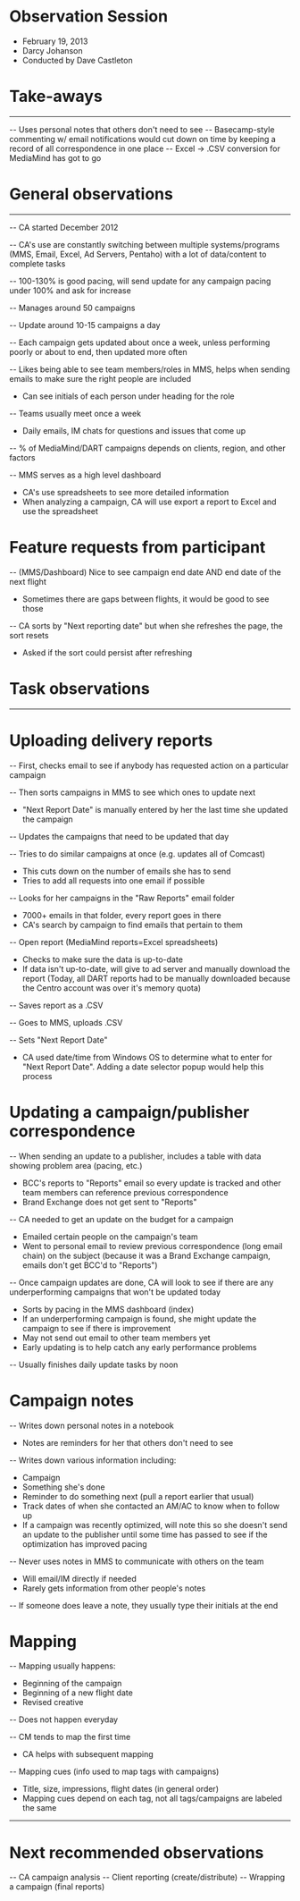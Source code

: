 # Observation Session
- February 19, 2013
- Darcy Johanson
- Conducted by Dave Castleton


# Take-aways
________________________________________________________________
-- Uses personal notes that others don't need to see
-- Basecamp-style commenting w/ email notifications would cut down on time by keeping a record of all correspondence in one place
-- Excel -> .CSV conversion for MediaMind has got to go



# General observations
________________________________________________________________
-- CA started December 2012

-- CA's use are constantly switching between multiple systems/programs (MMS, Email, Excel, Ad Servers, Pentaho) with a lot of data/content to complete tasks

-- 100-130% is good pacing, will send update for any campaign pacing under 100% and ask for increase

-- Manages around 50 campaigns

-- Update around 10-15 campaigns a day

-- Each campaign gets updated about once a week, unless performing poorly or about to end, then updated more often

-- Likes being able to see team members/roles in MMS, helps when sending emails to make sure the right people are included
- Can see initials of each person under heading for the role

-- Teams usually meet once a week
- Daily emails, IM chats for questions and issues that come up

-- % of MediaMind/DART campaigns depends on clients, region, and other factors

-- MMS serves as a high level dashboard
- CA's use spreadsheets to see more detailed information
- When analyzing a campaign, CA will use export a report to Excel and use the spreadsheet

# Feature requests from participant
-- (MMS/Dashboard) Nice to see campaign end date AND end date of the next flight
- Sometimes there are gaps between flights, it would be good to see those

-- CA sorts by "Next reporting date" but when she refreshes the page, the sort resets
- Asked if the sort could persist after refreshing



# Task observations
________________________________________________________________

# Uploading delivery reports
-- First, checks email to see if anybody has requested action on a particular campaign

-- Then sorts campaigns in MMS to see which ones to update next
- "Next Report Date" is manually entered by her the last time she updated the campaign

-- Updates the campaigns that need to be updated that day

-- Tries to do similar campaigns at once (e.g. updates all of Comcast)
- This cuts down on the number of emails she has to send
- Tries to add all requests into one email if possible

-- Looks for her campaigns in the "Raw Reports" email folder
- 7000+ emails in that folder, every report goes in there 
- CA's search by campaign to find emails that pertain to them

-- Open report (MediaMind reports=Excel spreadsheets)
- Checks to make sure the data is up-to-date
- If data isn't up-to-date, will give to ad server and manually download the report (Today, all DART reports had to be manually downloaded because the Centro account was over it's memory quota)

-- Saves report as a .CSV

-- Goes to MMS, uploads .CSV

-- Sets "Next Report Date"
- CA used date/time from Windows OS to determine what to enter  for "Next Report Date". Adding a date selector popup would help this process

# Updating a campaign/publisher correspondence
-- When sending an update to a publisher, includes a table with data showing problem area (pacing, etc.)
- BCC's reports to "Reports" email so every update is tracked and other team members can reference previous correspondence
- Brand Exchange does not get sent to "Reports"

-- CA needed to get an update on the budget for a campaign
- Emailed certain people on the campaign's team
- Went to personal email to review previous correspondence (long email chain) on the subject (because it was a Brand Exchange campaign, emails don't  get BCC'd to "Reports")

-- Once campaign updates are done, CA will look to see if there are any underperforming campaigns that won't be updated today
- Sorts by pacing in the MMS dashboard (index)
- If an underperforming campaign is found, she might update the campaign to see if there is improvement
- May not send out email to other team members yet
- Early updating is to help catch any early performance problems


-- Usually finishes daily update tasks by noon

# Campaign notes
-- Writes down personal notes in a notebook
- Notes are reminders for her that others don't need to see

-- Writes down various information including:
- Campaign
- Something she's done
- Reminder to do something next (pull a report earlier that usual)
- Track dates of when she contacted an AM/AC to know when to follow up
- If a campaign was recently optimized, will note this so she doesn't send an update to the publisher until some time has passed to see if the optimization has improved pacing

-- Never uses notes in MMS to communicate with others on the team
- Will email/IM directly if needed
- Rarely gets information from other people's notes

-- If someone does leave a note, they usually type their initials at the end

# Mapping
-- Mapping usually happens:
- Beginning of the campaign
- Beginning of a new flight date
- Revised creative

-- Does not happen everyday

-- CM tends to map the first time
- CA helps with subsequent mapping

-- Mapping cues (info used to map tags with campaigns)
- Title, size, impressions, flight dates (in general order)
- Mapping cues depend on each tag, not all tags/campaigns are labeled the same

________________________________________________________________

# Next recommended observations
-- CA campaign analysis 
-- Client reporting (create/distribute)
-- Wrapping a campaign (final reports)


 


